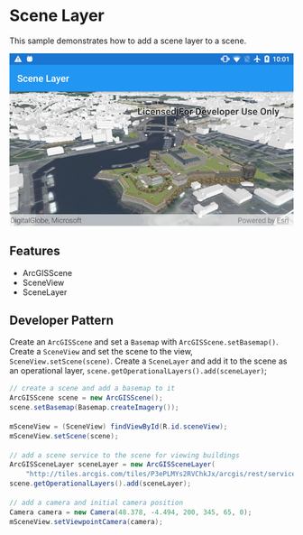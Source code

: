 # Scene Layer
This sample demonstrates how to add a scene layer to a scene.

![Scene Layer App](scene-layer.png)

## Features
* ArcGISScene
* SceneView
* SceneLayer

## Developer Pattern
Create an `ArcGISScene` and set a `Basemap` with `ArcGISScene.setBasemap()`.
Create a `SceneView` and set the scene to the view, `SceneView.setScene(scene)`. 
Create a `SceneLayer` and add it to the scene as an operational layer, `scene.getOperationalLayers().add(sceneLayer)`;

```java
// create a scene and add a basemap to it
ArcGISScene scene = new ArcGISScene();
scene.setBasemap(Basemap.createImagery());

mSceneView = (SceneView) findViewById(R.id.sceneView);
mSceneView.setScene(scene);

// add a scene service to the scene for viewing buildings
ArcGISSceneLayer sceneLayer = new ArcGISSceneLayer(
    "http://tiles.arcgis.com/tiles/P3ePLMYs2RVChkJx/arcgis/rest/services/Buildings_Brest/SceneServer");
scene.getOperationalLayers().add(sceneLayer);

// add a camera and initial camera position
Camera camera = new Camera(48.378, -4.494, 200, 345, 65, 0);
mSceneView.setViewpointCamera(camera);
```
